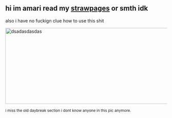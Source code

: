 ## hi im amari read my [strawpages](https://worstleon.straw.page/) or smth idk
also i have no fuckign clue how to use this shit


<img width="706" height="238" alt="dsadasdasdas" src="https://github.com/user-attachments/assets/fbf03ed0-4757-4720-aa4d-c236f86df309" />

<sub>i miss the old daybreak section i dont know anyone in this pic anymore.</sub>
